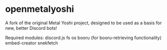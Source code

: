 # openmetalyoshi
A fork of the original Metal Yoshi project, designed to be used as a basis for new, better Discord bots!

Required modules:
discord.js
fs
os
booru (for booru-retrieving functionality)
embed-creator
snekfetch

